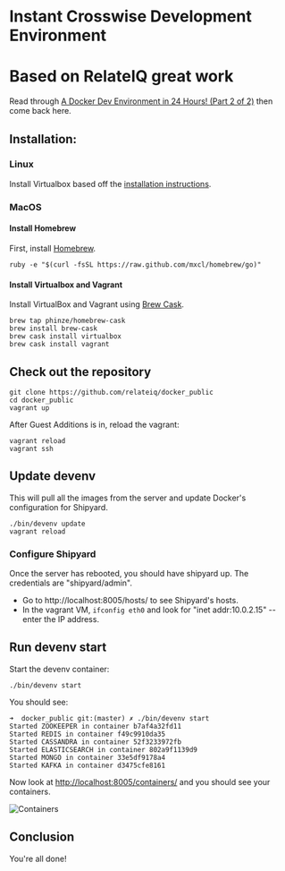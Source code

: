 # Instant Crosswise Development Environment
# Based on RelateIQ great work

Read through [A Docker Dev Environment in 24 Hours! (Part 2 of 2)](http://blog.relateiq.com/a-docker-dev-environment-in-24-hours-part-2-of-2/) then come back here.

## Installation:

### Linux

Install Virtualbox based off the [installation instructions](https://www.virtualbox.org/wiki/Linux_Downloads).

### MacOS

#### Install Homebrew

First, install [Homebrew](http://brew.sh/).

```
ruby -e "$(curl -fsSL https://raw.github.com/mxcl/homebrew/go)"
```

#### Install Virtualbox and Vagrant

Install VirtualBox and Vagrant using [Brew Cask](https://github.com/phinze/homebrew-cask).

```
brew tap phinze/homebrew-cask
brew install brew-cask
brew cask install virtualbox
brew cask install vagrant
```

## Check out the repository

```
git clone https://github.com/relateiq/docker_public
cd docker_public
vagrant up
```

After Guest Additions is in, reload the vagrant:

```
vagrant reload
vagrant ssh
```

## Update devenv

This will pull all the images from the server and update Docker's configuration for Shipyard.

```
./bin/devenv update
vagrant reload
```

### Configure Shipyard

Once the server has rebooted, you should have shipyard up.  The credentials are "shipyard/admin".

* Go to http://localhost:8005/hosts/ to see Shipyard's hosts.
* In the vagrant VM, `ifconfig eth0` and look for "inet addr:10.0.2.15" -- enter the IP address.

## Run devenv start

Start the devenv container:

```
./bin/devenv start
```

You should see:

```
➜  docker_public git:(master) ✗ ./bin/devenv start
Started ZOOKEEPER in container b7af4a32fd11
Started REDIS in container f49c9910da35
Started CASSANDRA in container 52f3233972fb
Started ELASTICSEARCH in container 802a9f1139d9
Started MONGO in container 33e5df9178a4
Started KAFKA in container d3475cfe8161
```

Now look at [http://localhost:8005/containers/](http://localhost:8005/containers/) and you should see your containers.

![Containers](shipyard.png)

## Conclusion

You're all done!


